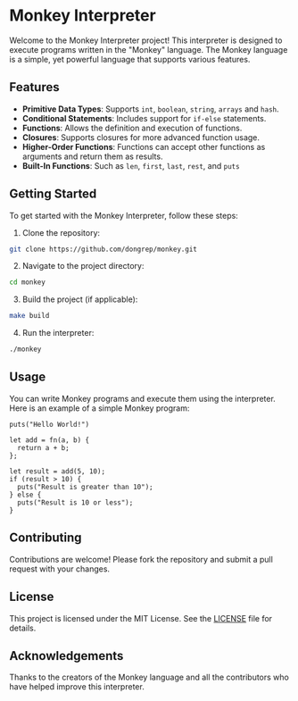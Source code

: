 # Monkey Interpreter

Welcome to the Monkey Interpreter project! This interpreter is designed to execute programs written in the "Monkey" language. The Monkey language is a simple, yet powerful language that supports various features.

## Features

- **Primitive Data Types**: Supports `int`, `boolean`, `string`, `arrays` and `hash`.
- **Conditional Statements**: Includes support for `if-else` statements.
- **Functions**: Allows the definition and execution of functions.
- **Closures**: Supports closures for more advanced function usage.
- **Higher-Order Functions**: Functions can accept other functions as arguments and return them as results.
- **Built-In Functions**: Such as `len`, `first`, `last`, `rest`, and `puts`

## Getting Started

To get started with the Monkey Interpreter, follow these steps:

1. Clone the repository:
  ```sh
  git clone https://github.com/dongrep/monkey.git
  ```
2. Navigate to the project directory:
  ```sh
  cd monkey
  ```
3. Build the project (if applicable):
  ```sh
  make build
  ```
4. Run the interpreter:
  ```sh
  ./monkey
  ```

## Usage

You can write Monkey programs and execute them using the interpreter. Here is an example of a simple Monkey program:



```
puts("Hello World!")

let add = fn(a, b) {
  return a + b;
};

let result = add(5, 10);
if (result > 10) {
  puts("Result is greater than 10");
} else {
  puts("Result is 10 or less");
}
```

## Contributing

Contributions are welcome! Please fork the repository and submit a pull request with your changes.

## License

This project is licensed under the MIT License. See the [LICENSE](LICENSE) file for details.

## Acknowledgements

Thanks to the creators of the Monkey language and all the contributors who have helped improve this interpreter.
